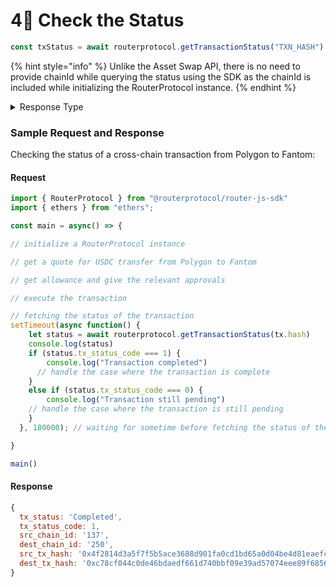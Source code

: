 # 4⃣ Check the Status

```javascript
const txStatus = await routerprotocol.getTransactionStatus("TXN_HASH")
```

{% hint style="info" %}
Unlike the Asset Swap API, there is no need to provide chainId while querying the status using the SDK as the chainId is included while initializing the RouterProtocol instance.
{% endhint %}

<details>

<summary>Response Type</summary>

```javascript
interface TransactionStatus{
"tx_status":string,
"tx_status_code":number,
"src_chain_id":string,
"dest_chain_id":string,
"src_tx_hash":string,
"dest_tx_hash":string
}
```

</details>

### Sample Request and Response

Checking the status of a cross-chain transaction from Polygon to Fantom:

#### Request

```javascript
import { RouterProtocol } from "@routerprotocol/router-js-sdk"
import { ethers } from "ethers";

const main = async() => {

// initialize a RouterProtocol instance

// get a quote for USDC transfer from Polygon to Fantom

// get allowance and give the relevant approvals

// execute the transaction

// fetching the status of the transaction
setTimeout(async function() {
    let status = await routerprotocol.getTransactionStatus(tx.hash) 
    console.log(status)
    if (status.tx_status_code === 1) {
        console.log("Transaction completed")
      // handle the case where the transaction is complete 
    }
    else if (status.tx_status_code === 0) {
        console.log("Transaction still pending")
    // handle the case where the transaction is still pending
    }
  }, 180000); // waiting for sometime before fetching the status of the transaction because it may take some time for the transaction to get indexed

}

main()
```

#### Response

```javascript
{
  tx_status: 'Completed',
  tx_status_code: 1,
  src_chain_id: '137',
  dest_chain_id: '250',
  src_tx_hash: '0x4f2814d3a5f7f5b5ace3688d901fa0cd1bd65a0d04be4d81eaefcf5afcd4b2ff',
  dest_tx_hash: '0xc78cf044c0de46bdaedf661d740bbf09e39ad57074eee89f6856812fda06428f'
}
```
